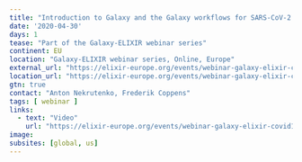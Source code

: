 ```yaml
---
title: "Introduction to Galaxy and the Galaxy workflows for SARS-CoV-2 data analysis"
date: '2020-04-30'
days: 1
tease: "Part of the Galaxy-ELIXIR webinar series"
continent: EU
location: "Galaxy-ELIXIR webinar series, Online, Europe"
external_url: "https://elixir-europe.org/events/webinar-galaxy-elixir-covid19#session1"
location_url: "https://elixir-europe.org/events/webinar-galaxy-elixir-covid19"
gtn: true
contact: "Anton Nekrutenko, Frederik Coppens"
tags: [ webinar ]
links:
  - text: "Video"
    url: "https://elixir-europe.org/events/webinar-galaxy-elixir-covid19#session1" 
image: 
subsites: [global, us]
---
```


